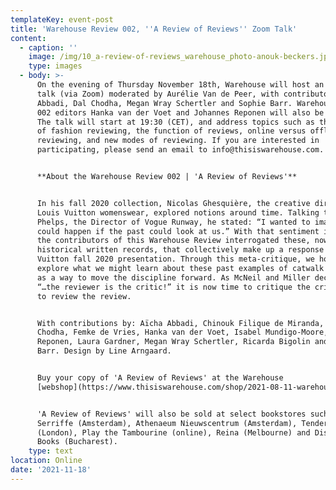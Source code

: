 ```yaml
---
templateKey: event-post
title: 'Warehouse Review 002, ''A Review of Reviews'' Zoom Talk'
content:
  - caption: ''
    image: /img/10_a-review-of-reviews_warehouse_photo-anouk-beckers.jpg
    type: images
  - body: >-
      On the evening of Thursday November 18th, Warehouse will host an online
      talk (via Zoom) moderated by Aurélie Van de Peer, with contributors Aïcha
      Abbadi, Dal Chodha, Megan Wray Schertler and Sophie Barr. Warehouse Review
      002 editors Hanka van der Voet and Johannes Reponen will also be present.
      The talk will start at 19:30 (CET), and address topics such as the future
      of fashion reviewing, the function of reviews, online versus offline
      reviewing, and new modes of reviewing. If you are interested in
      participating, please send an email to info@thisiswarehouse.com. 


      **About the Warehouse Review 002 | 'A Review of Reviews'**


      In his fall 2020 collection, Nicolas Ghesquière, the creative director of
      Louis Vuitton womenswear, explored notions around time. Talking to Nicole
      Phelps, the Director of Vogue Runway, he stated: “I wanted to imagine what
      could happen if the past could look at us.” With that sentiment in mind,
      the contributors of this Warehouse Review interrogated these, now
      historical written records, that collectively make up a response to Louis
      Vuitton fall 2020 presentation. Through this meta-critique, we hope to
      explore what we might learn about these past examples of catwalk writing
      as a way to move the discipline forward. As McNeil and Miller declared
      “…the reviewer is the critic!” it is now time to critique the critic and
      to review the review.


      With contributions by: Aïcha Abbadi, Chinouk Filique de Miranda, Dal
      Chodha, Femke de Vries, Hanka van der Voet, Isabel Mundigo-Moore, Johannes
      Reponen, Laura Gardner, Megan Wray Schertler, Ricarda Bigolin and Sophie
      Barr. Design by Line Arngaard.


      Buy your copy of 'A Review of Reviews' at the Warehouse
      [webshop](https://www.thisiswarehouse.com/shop/2021-08-11-warehouse-review-002-a-review-of-reviews).


      'A Review of Reviews' will also be sold at select bookstores such as San
      Serriffe (Amsterdam), Athenaeum Nieuwscentrum (Amsterdam), Tenderbooks
      (London), Play the Tambourine (online), Reina (Melbourne) and Dispozitiv
      Books (Bucharest).
    type: text
location: Online
date: '2021-11-18'
---
```


